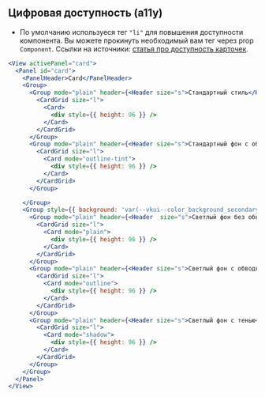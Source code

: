 ## Цифровая доступность (a11y)

- По умолчанию используеся тег `"li"` для повышения доступности компонента. Вы можете прокинуть необходимый вам тег через prop `Component`.
  Ссылки на источники: [статья про доступность карточек](https://inclusive-components.design/cards/).

```jsx
<View activePanel="card">
  <Panel id="card">
    <PanelHeader>Card</PanelHeader>
    <Group>
      <Group mode="plain" header={<Header size="s">Стандартный стиль</Header>}>
        <CardGrid size="l">
          <Card>
            <div style={{ height: 96 }} />
          </Card>
        </CardGrid>
      </Group>
      <Group mode="plain" header={<Header size="s">Стандартный фон с обводкой</Header>}>
        <CardGrid size="l">
          <Card mode="outline-tint">
            <div style={{ height: 96 }} />
          </Card>
        </CardGrid>
      </Group>

    </Group>
    <Group style={{ background: 'var(--vkui--color_background_secondary)' }}>
      <Group mode="plain" header={<Header  size="s">Светлый фон без обводки и тени</Header>}>
        <CardGrid size="l">
          <Card mode="plain">
            <div style={{ height: 96 }} />
          </Card>
        </CardGrid>
      </Group>
      <Group mode="plain" header={<Header size="s">Светлый фон с обводкой</Header>}>
        <CardGrid size="l">
          <Card mode="outline">
            <div style={{ height: 96 }} />
          </Card>
        </CardGrid>
      </Group>
      <Group mode="plain" header={<Header size="s">Светлый фон с тенью</Header>}>
        <CardGrid size="l">
          <Card mode="shadow">
            <div style={{ height: 96 }} />
          </Card>
        </CardGrid>
      </Group>
    </Group>
  </Panel>
</View>
```
